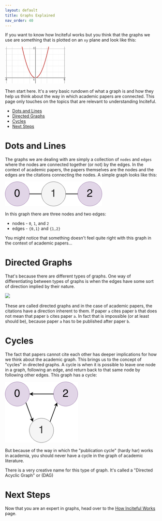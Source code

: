 ```yaml
---
layout: default
title: Graphs Explained
nav_order: 40
---
```

If you want to know how Inciteful works but you think that the graphs we use are something that is plotted on an `xy` plane and look like this:

<img src="assets/images/not-a-graph.png" alt="drawing" width="200"/>

Then start here.  It's a very basic rundown of what a graph is and how they help us think about the way in which academic papers are connected.  This page only touches on the topics that are relevant to understanding Inciteful.

- [Dots and Lines](#dots-and-lines)
- [Directed Graphs](#directed-graphs)
- [Cycles](#cycles)
- [Next Steps](#next-steps)

# Dots and Lines
The graphs we are dealing with are simply a collection of `nodes` and `edges` where the nodes are connected together (or not) by the edges.  In the context of academic papers, the papers themselves are the nodes and the edges are the citations connecting the nodes.  A simple graph looks like this:

![](assets/images/three-undirected.png)

In this graph there are three nodes and two edges:
* nodes - `0`, `1`, and `2`
* edges - `{0,1}` and `{1,2}`

You might notice that something doesn't feel quite right with this graph in the context of academic papers... 

# Directed Graphs
That's because there are different types of graphs.  One way of differentiating between types of graphs is when the edges have some sort of direction implied by their nature. 

![](_site/assets/images/three-friend-1.png)

These are called directed graphs and in the case of academic papers, the citations have a direction inherent to them.  If paper `a` cites paper `b` that does not mean that paper `b` cites paper `a`.  In fact that is impossible (or at least should be), because paper `a` has to be published after paper `b`.  

# Cycles
The fact that papers cannot cite each other has deeper implications for how we think about the academic graph.  This brings us to the concept of "cycles" in directed graphs.  A cycle is when it is possible to leave one node in a graph, following an edge, and return back to that same node by following other edges.  This graph has a cycle:

![](assets/images/cycle.png)

But because of the way in which the "publication cycle" (hardy har) works in academia, you should never have a cycle in the graph of academic literature.  

There is a very creative name for this type of graph.  It's called a "Directed Acyclic Graph" or (DAG)

# Next Steps
Now that you are an expert in graphs, head over to the [How Inciteful Works](how-does-it-work.md) page.  